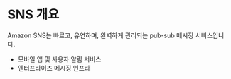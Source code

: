 # SNS 개요

Amazon SNS는 빠르고, 유연하며, 완벽하게 관리되는 pub-sub 메시징 서비스입니다.

* 모바일 앱 및 사용자 알림 서비스
* 엔터프라이즈 메시징 인프라